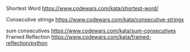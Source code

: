 
Shortest Word https://www.codewars.com/kata/shortest-word/

Consecutive strings https://www.codewars.com/kata/consecutive-strings 

sum consecutives https://www.codewars.com/kata/sum-consecutives
Framed Reflection https://www.codewars.com/kata/framed-reflection/python